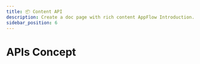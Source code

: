 ```yaml
---
title: 📦 Content API
description: Create a doc page with rich content AppFlow Introduction.
sidebar_position: 6
---
```

# APIs Concept